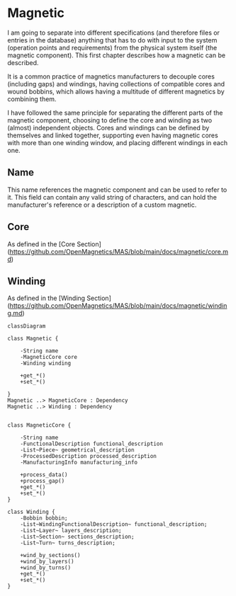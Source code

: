 # Magnetic
I am going to separate into different specifications (and therefore files or entries in the database) anything that has to do with input to the system (operation points and requirements) from the physical system itself (the magnetic component). This first chapter describes how a magnetic can be described.

It is a common practice of magnetics manufacturers to decouple cores (including gaps) and windings, having collections of compatible cores and wound bobbins, which allows having a multitude of different magnetics by combining them.

I have followed the same principle for separating the different parts of the magnetic component, choosing to define the core and winding as two (almost) independent objects. Cores and windings can be defined by themselves and linked together, supporting even having magnetic cores with more than one winding window, and placing different windings in each one.

## Name
This name references the magnetic component and can be used to refer to it. This field can contain any valid string of characters, and can hold the manufacturer's reference or a description of a custom magnetic.

## Core
As defined in the [Core Section] (https://github.com/OpenMagnetics/MAS/blob/main/docs/magnetic/core.md)

## Winding
As defined in the [Winding Section] (https://github.com/OpenMagnetics/MAS/blob/main/docs/magnetic/winding.md)

```mermaid
classDiagram

class Magnetic {
    
    -String name
    -MagneticCore core
    -Winding winding

    +get_*()
    +set_*()
    
}
Magnetic ..> MagneticCore : Dependency
Magnetic ..> Winding : Dependency


class MagneticCore {

    -String name
    -FunctionalDescription functional_description
    -List~Piece~ geometrical_description
    -ProcessedDescription processed_description
    -ManufacturingInfo manufacturing_info

    +process_data()
    +process_gap()
    +get_*()
    +set_*()
}

class Winding {
    -Bobbin bobbin;
    -List~WindingFunctionalDescription~ functional_description;
    -List~Layer~ layers_description;
    -List~Section~ sections_description;
    -List~Turn~ turns_description;

    +wind_by_sections()
    +wind_by_layers()
    +wind_by_turns()
    +get_*()
    +set_*()
}

```
